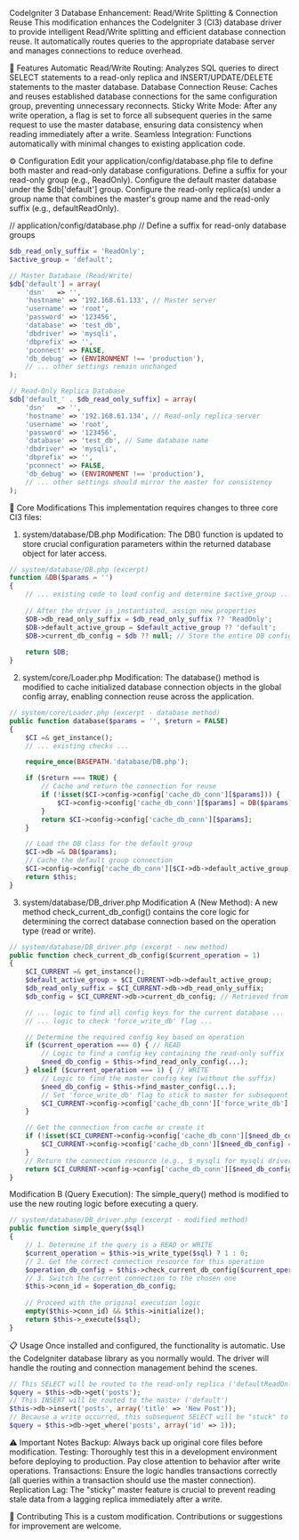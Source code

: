 CodeIgniter 3 Database Enhancement: Read/Write Splitting & Connection Reuse
This modification enhances the CodeIgniter 3 (CI3) database driver to provide intelligent Read/Write splitting and efficient database connection reuse. It automatically routes queries to the appropriate database server and manages connections to reduce overhead.

🚀 Features
Automatic Read/Write Routing: Analyzes SQL queries to direct SELECT statements to a read-only replica and INSERT/UPDATE/DELETE statements to the master database.
Database Connection Reuse: Caches and reuses established database connections for the same configuration group, preventing unnecessary reconnects.
Sticky Write Mode: After any write operation, a flag is set to force all subsequent queries in the same request to use the master database, ensuring data consistency when reading immediately after a write.
Seamless Integration: Functions automatically with minimal changes to existing application code.

⚙️ Configuration
Edit your application/config/database.php file to define both master and read-only database configurations.
Define a suffix for your read-only group (e.g., ReadOnly).
Configure the default master database under the $db['default'] group.
Configure the read-only replica(s) under a group name that combines the master's group name and the read-only suffix (e.g., defaultReadOnly).

// application/config/database.php
// Define a suffix for read-only database groups

```php
$db_read_only_suffix = 'ReadOnly';
$active_group = 'default';

// Master Database (Read/Write)
$db['default'] = array(
    'dsn'   => '',
    'hostname' => '192.168.61.133', // Master server
    'username' => 'root',
    'password' => '123456',
    'database' => 'test_db',
    'dbdriver' => 'mysqli',
    'dbprefix' => '',
    'pconnect' => FALSE,
    'db_debug' => (ENVIRONMENT !== 'production'),
    // ... other settings remain unchanged
);

// Read-Only Replica Database
$db['default_' . $db_read_only_suffix] = array(
    'dsn'   => '',
    'hostname' => '192.168.61.134', // Read-only replica server
    'username' => 'root',
    'password' => '123456',
    'database' => 'test_db', // Same database name
    'dbdriver' => 'mysqli',
    'dbprefix' => '',
    'pconnect' => FALSE,
    'db_debug' => (ENVIRONMENT !== 'production'),
    // ... other settings should mirror the master for consistency
);
```
🔧 Core Modifications
This implementation requires changes to three core CI3 files:

1. system/database/DB.php
Modification: The DB() function is updated to store crucial configuration parameters within the returned database object for later access.

```php
// system/database/DB.php (excerpt)
function &DB($params = '')
{
    // ... existing code to load config and determine $active_group ...
    
    // After the driver is instantiated, assign new properties
    $DB->db_read_only_suffix = $db_read_only_suffix ?? 'ReadOnly';
    $DB->default_active_group = $default_active_group ?? 'default';
    $DB->current_db_config = $db ?? null; // Store the entire DB config array
    
    return $DB;
}
```

2. system/core/Loader.php
Modification: The database() method is modified to cache initialized database connection objects in the global config array, enabling connection reuse across the application.

```php
// system/core/Loader.php (excerpt - database method)
public function database($params = '', $return = FALSE)
{
    $CI =& get_instance();
    // ... existing checks ...

    require_once(BASEPATH.'database/DB.php');

    if ($return === TRUE) {
        // Cache and return the connection for reuse
        if (!isset($CI->config->config['cache_db_conn'][$params])) {
            $CI->config->config['cache_db_conn'][$params] = DB($params);
        }
        return $CI->config->config['cache_db_conn'][$params];
    }

    // Load the DB class for the default group
    $CI->db =& DB($params);
    // Cache the default group connection
    $CI->config->config['cache_db_conn'][$CI->db->default_active_group] = $CI->db;
    return $this;
}
```

3. system/database/DB_driver.php
Modification A (New Method): A new method check_current_db_config() contains the core logic for determining the correct database connection based on the operation type (read or write).

```php
// system/database/DB_driver.php (excerpt - new method)
public function check_current_db_config($current_operation = 1)
{
    $CI_CURRENT =& get_instance();
    $default_active_group = $CI_CURRENT->db->default_active_group;
    $db_read_only_suffix = $CI_CURRENT->db->db_read_only_suffix;
    $db_config = $CI_CURRENT->db->current_db_config; // Retrieved from the DB object

    // ... logic to find all config keys for the current database ...
    // ... logic to check 'force_write_db' flag ...

    // Determine the required config key based on operation
    if ($current_operation === 0) { // READ
        // Logic to find a config key containing the read-only suffix
        $need_db_config = $this->find_read_only_config(...);
    } elseif ($current_operation === 1) { // WRITE
        // Logic to find the master config key (without the suffix)
        $need_db_config = $this->find_master_config(...);
        // Set 'force_write_db' flag to stick to master for subsequent requests
        $CI_CURRENT->config->config['cache_db_conn']['force_write_db'] = 1;
    }

    // Get the connection from cache or create it
    if (!isset($CI_CURRENT->config->config['cache_db_conn'][$need_db_config])) {
        $CI_CURRENT->config->config['cache_db_conn'][$need_db_config] = DB($need_db_config);
    }
    // Return the connection resource (e.g., $_mysqli for mysqli driver)
    return $CI_CURRENT->config->config['cache_db_conn'][$need_db_config]->_mysqli;
}
```

Modification B (Query Execution): The simple_query() method is modified to use the new routing logic before executing a query.

```php
// system/database/DB_driver.php (excerpt - modified method)
public function simple_query($sql)
{
    // 1. Determine if the query is a READ or WRITE
    $current_operation = $this->is_write_type($sql) ? 1 : 0;
    // 2. Get the correct connection resource for this operation
    $operation_db_config = $this->check_current_db_config($current_operation);
    // 3. Switch the current connection to the chosen one
    $this->conn_id = $operation_db_config;
    
    // Proceed with the original execution logic
    empty($this->conn_id) && $this->initialize();
    return $this->_execute($sql);
}
```

📋 Usage
Once installed and configured, the functionality is automatic. Use the CodeIgniter database library as you normally would. The driver will handle the routing and connection management behind the scenes.

```php
// This SELECT will be routed to the read-only replica ('defaultReadOnly')
$query = $this->db->get('posts');
// This INSERT will be routed to the master ('default')
$this->db->insert('posts', array('title' => 'New Post'));
// Because a write occurred, this subsequent SELECT will be "stuck" to the master
$query = $this->db->get_where('posts', array('id' => 1));
```

⚠️ Important Notes
Backup: Always back up original core files before modification.
Testing: Thoroughly test this in a development environment before deploying to production. Pay close attention to behavior after write operations.
Transactions: Ensure the logic handles transactions correctly (all queries within a transaction should use the master connection).
Replication Lag: The "sticky" master feature is crucial to prevent reading stale data from a lagging replica immediately after a write.

🤝 Contributing
This is a custom modification. Contributions or suggestions for improvement are welcome.
